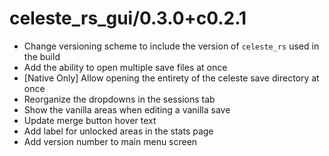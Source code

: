 # celeste_rs_gui/0.3.0+c0.2.1
- Change versioning scheme to include the version of `celeste_rs` used in the build
- Add the ability to open multiple save files at once
- [Native Only] Allow opening the entirety of the celeste save directory at once
- Reorganize the dropdowns in the sessions tab
- Show the vanilla areas when editing a vanilla save
- Update merge button hover text
- Add label for unlocked areas in the stats page
- Add version number to main menu screen